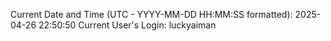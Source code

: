 Current Date and Time (UTC - YYYY-MM-DD HH:MM:SS formatted): 2025-04-26 22:50:50
Current User's Login: luckyaiman
